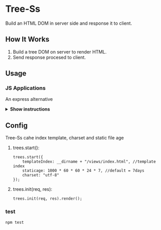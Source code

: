 # Tree-Ss

Build an HTML DOM in server side and response it to client.

## How It Works

1. Build a tree DOM on server to render HTML.
2. Send response procesed to client.

## Usage

### JS Applications

An express alternative

<details><summary><b>Show instructions</b></summary>

1. Install by npm:

    ```sh
    $ npm install tree-ss
    ```

</details>

## Config

Tree-Ss cahe index template, charset and static file age

1. trees.start():

	```
	trees.start({
		templateIndex: __dirname + "/views/index.html", //template index
		staticage: 1000 * 60 * 60 * 24 * 7, //default = 7days
		charset: "utf-8"
	});
	```

2. trees.init(req, res):

	```
	trees.init(req, res).render();
	```

### test

```
npm test
```